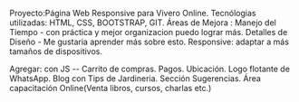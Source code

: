 Proyecto:Página Web Responsive para Vivero Online.
Tecnólogias utilizadas: HTML, CSS, BOOTSTRAP, GIT.
Áreas de Mejora : Manejo del Tiempo -  con práctica y mejor organizacion puedo lograr más.
Detalles de Diseño - Me gustaria aprender más sobre esto.
Responsive: adaptar a más tamaños de dispositivos.

Agregar: con JS -- Carrito de compras. Pagos. Ubicación. Logo flotante de WhatsApp. Blog con Tips de Jardineria. Sección Sugerencias. Área capacitación Online(Venta libros, cursos, charlas etc.)